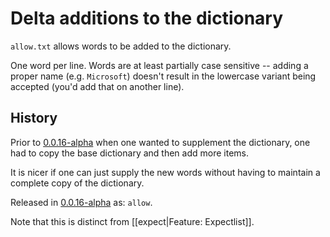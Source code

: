 # Delta additions to the dictionary

`allow.txt` allows words to be added to the dictionary.

One word per line.
Words are at least partially case sensitive -- adding a proper name (e.g. `Microsoft`) doesn't result in the lowercase variant being accepted (you'd add that on another line).

## History

Prior to [0.0.16-alpha](https://github.com/check-spelling/check-spelling/releases/tag/0.0.16-alpha) when one wanted to supplement the dictionary, one had to copy the base dictionary and then add more items.

It is nicer if one can just supply the new words without having to maintain a complete copy of the dictionary.

Released in [0.0.16-alpha](https://github.com/check-spelling/check-spelling/releases/tag/0.0.16-alpha) as: `allow`.

Note that this is distinct from [[expect|Feature: Expectlist]].